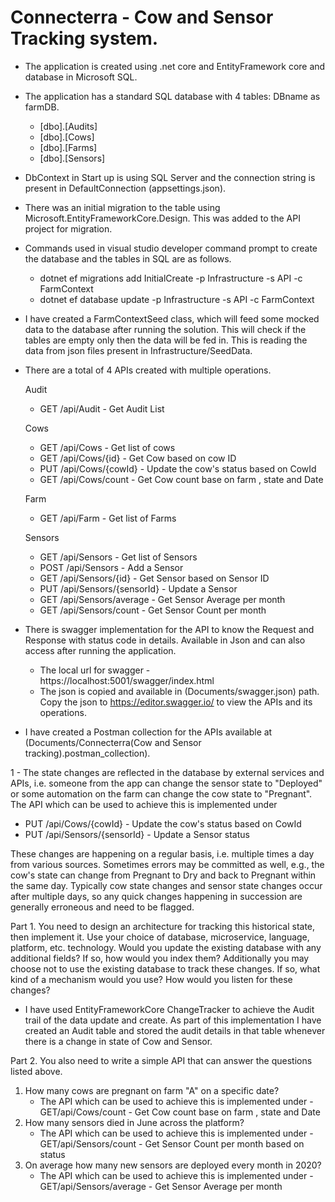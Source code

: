 # Connecterra - Cow and Sensor Tracking system.

- The application is created using .net core and EntityFramework core and database in Microsoft SQL.
- The application has a standard SQL database with 4 tables: DBname as farmDB.
    - [dbo].[Audits]
    - [dbo].[Cows]
    - [dbo].[Farms]
    - [dbo].[Sensors]

- DbContext in Start up is using SQL Server and the connection string is present in DefaultConnection (appsettings.json). 

- There was an initial migration to the table using Microsoft.EntityFrameworkCore.Design. This was added to the API project for migration.

- Commands used in visual studio developer command prompt to create the database and the tables in SQL are as follows. 

    - dotnet ef migrations add InitialCreate -p Infrastructure -s API -c FarmContext
    - dotnet ef database update -p Infrastructure -s API -c FarmContext

- I have created a FarmContextSeed class, which will feed some mocked data to the database after running the solution. This will check if the tables are empty only then the data will be fed in.  This is reading the data from json files present in Infrastructure/SeedData.

- There are a total of 4 APIs created with multiple operations.

    Audit

    - GET  ​/api​/Audit - Get Audit List

    Cows

    - GET  ​/api​/Cows - Get list of cows
    - GET  ​/api​/Cows​/{id} - Get Cow based on cow ID
    - PUT ​/api​/Cows​/{cowId} - Update the cow's status based on CowId
    - GET  ​/api​/Cows​/count - Get Cow count base on farm , state and Date

    Farm

    - GET  ​/api​/Farm - Get list of Farms

    Sensors

    - GET  ​/api​/Sensors - Get list of Sensors
    - POST ​/api​/Sensors - Add a Sensor
    - GET  ​/api​/Sensors​/{id} - Get Sensor based on Sensor ID
    - PUT ​/api​/Sensors​/{sensorId} - Update a Sensor
    - GET  ​/api​/Sensors​/average - Get Sensor Average per month
    - GET  ​/api​/Sensors​/count - Get Sensor Count per month

- There is swagger implementation for the API to know the Request and Response with status code in details. Available in Json and can also access after running the application.
    - The local url for swagger - https://localhost:5001/swagger/index.html
    - The json is copied and available in (Documents/swagger.json) path. Copy the json to https://editor.swagger.io/ to view the APIs and its operations.

- I have created a Postman collection for the APIs available at (Documents/Connecterra(Cow and Sensor tracking).postman_collection).

1 - The state changes are reflected in the database by external services and APIs, i.e. someone from the app can change the sensor state to "Deployed" or some automation on the farm can change the cow state to "Pregnant".
   The API which can be used to achieve this is implemented under 
   - PUT ​/api​/Cows​/{cowId} - Update the cow's status based on CowId
   - PUT ​/api​/Sensors​/{sensorId} - Update a Sensor status

These changes are happening on a regular basis, i.e. multiple times a day from various sources. Sometimes errors may be committed as well, e.g., the cow's state can change from Pregnant to Dry and back to Pregnant within the same day. Typically cow state changes and sensor state changes occur after multiple days, so any quick changes happening in succession are generally erroneous and need to be flagged.


Part 1. You need to design an architecture for tracking this historical state, then implement it. Use your choice of database, microservice, language, platform, etc. technology. Would you update the existing database with any additional fields? If so, how would you index them? Additionally you may choose not to use the existing database to track these changes. If so, what kind of a mechanism would you use? How would you listen for these changes?

- I have used EntityFrameworkCore ChangeTracker to achieve the Audit trail of the data update and create. As part of this implementation I have created an Audit table and stored the audit details in that table whenever there is a change in state of Cow and Sensor.


Part 2. You also need to write a simple API that can answer the questions listed above.

1. How many cows are pregnant on farm "A" on a specific date? 
    - The API which can be used to achieve this is implemented under  - GET  ​/api​/Cows​/count - Get Cow count base on farm , state and Date
2. How many sensors died in June across the platform?
    - The API which can be used to achieve this is implemented under  - GET  ​/api​/Sensors​/count - Get Sensor Count per month based on status
3. On average how many new sensors are deployed every month in 2020?
    - The API which can be used to achieve this is implemented under - GET  ​/api​/Sensors​/average - Get Sensor Average per month
